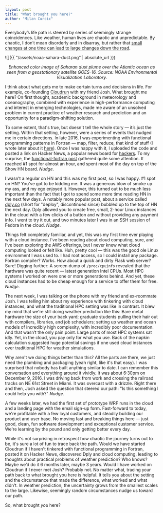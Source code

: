 ```yaml
---
layout: post
title: "What brought you here?"
author: "Milan Curcic"
---
```


Everybody’s life path is steered by series of seemingly strange coincidences. 
Like weather, human lives are chaotic and unpredictable. 
By chaotic, I don’t mean disorderly and in disarray, 
but rather that [small changes at one time can lead to large changes down the road](https://en.wikipedia.org/wiki/Chaos_theory).

![]({{ "/assets/noaa-sahara-dust.png" | absolute_url }})

<p style="font-size:60%;">
<center>
<i>Enhanced color image of Saharan dust plume over the Atlantic ocean as seen from a geostationary satellite GOES-16. Source: NOAA Environmental Visualization Laboratory.</i>
</center>
</p>

I think about what gets me to make certain turns and decisions in life. 
For example, co-founding [Cloudrun](https://cloudrun.co) with my friend Josh. 
What brought me here? 
On first thought, academic background in meteorology and oceanography, 
combined with experience in high-performance computing and interest in emerging technologies, 
made me aware of an unsolved problem in current practice of weather research and prediction 
and an opportunity for a paradigm-shifting solution.

To some extent, that's true, but doesn't tell the whole story — it’s just the setting. 
Within that setting, however, were a series of events that nudged me in certain directions. 
In late 2016, I was experimenting with functional programming patterns in Fortran — 
map, filter, reduce, that kind of stuff (I wrote later about it [here](https://milancurcic.com/2019/05/22/map-filter-reduce-in-fortran-2018.html)). 
Once I was happy with it, I uploaded the code and posted a link on Hacker News, 
a popular news board for [hackers](http://www.paulgraham.com/gba.html). 
To my surprise, the [functional-fortran post](https://news.ycombinator.com/item?id=13024702) gathered quite some attention. 
It reached #1 spot for almost an hour, and spent most of the day on top of the Show HN board. _Nudge_.

I wasn't a regular on HN and this was my first post, so I was happy. 
 #1 spot on HN? You’ve got to be kidding me. 
It was a generous blow of smoke up my ass, and my ego enjoyed it. 
However, this turned out to be much less important than the fact that 
I got to spend some more time reading HN in the next few days. 
A notably more popular post, about a service called [dply.co](https://news.ycombinator.com/item?id=13030603)
(short for "deploy", discontinued since) bubbled up to the top of HN the next day. 
Dply allowed you to create free, small, 2-hour Linux instances in the cloud with a few 
clicks of a button and without providing any payment info. 
I went to try it out, and two minutes later I was in an SSH session of Fedora in the cloud. _Nudge_.

Things felt completely familiar, and yet, this was my first time ever playing with a cloud instance. 
I’ve been reading about cloud computing, sure, and I’ve been exploring the AWS offerings, 
but I never knew what cloud computing looked or felt like. 
Huh, pretty cool — this was the good ole Linux environment I was used to. 
I had root access, so I could install any package. Fortran compiler? Works. 
How about a quick and dirty Flask web server? Sure! 
Digging further: A screen dump of `/proc/cpuinfo` revealed that the hardware was quite recent — 
latest generation Intel CPUs. 
Most HPC systems I worked on were one or more generations behind. 
And yet, these cloud instances had to be cheap enough for a service to offer them for free. _Nudge_.

The next week, I was talking on the phone with my friend and ex-roommate Josh. 
I was telling him about my experience with tinkering with cloud instances, 
and what the traditional HPC setting was like in contrast. 
It blew my mind that we're still doing weather prediction like this: 
Bare metal hardware the size of your back yard; 
graduate students pulling their hair out with compilers, libraries, and job schedulers; 
setting up weather and ocean models of incredibly high complexity, with incredibly poor documentation. 
And that wasn’t the only pain point. 
Large parts of most HPC systems sat idly. 
Yet, in the cloud, you pay only for what you use. 
Back of the napkin calculation suggested huge potential savings if one used 
cloud instances over traditional HPC for weather simulations.

Why aren't we doing things better than this? 
All the parts are there, we just need the plumbing and packaging (yeah right, like it's that easy). 
I was surprised that nobody has built anything similar to date. 
I can remember this conversation and everything around it vividly. 
It was about 6:30pm on December 9, 2016. 
I was driving back from work and crossing the railroad tracks on NE 61st Street in Miami. 
It was overcast with a drizzle. 
Right there and then, Josh asked the question that steered our path: 
"Is this something I could help you with?" _Nudge_.

A few weeks later, we had the first set of prototype WRF runs in the cloud 
and a landing page with the email sign-up form. 
Fast-forward to today, we're profitable with a few loyal customers, 
and steadily building our product and user base. 
No moving fast and breaking things here — just good, clean, fun software development 
and exceptional customer service. 
We're learning by the pound and only getting better every day.

While it's not surprising in retrospect how chaotic the journey turns out to be, 
it's sure a lot of fun to trace back the path. 
Would we have started Cloudrun if I haven't tinkered with functional programming in Fortran, 
posted it on Hacker News, discovered Dply and cloud computing, 
leading to thoughts about practical problems of weather prediction? 
Who knows? Maybe we’d do it 6 months later, maybe 3 years. 
Would I have worked on Cloudrun if I never met Josh? 
Probably not. No matter what, tracing your path back to what brought you here is helpful. 
It tells you about the setting and the circumstance that made the difference, 
what worked and what didn’t. 
In weather prediction, the uncertainty grows from the smallest scales to the large. 
Likewise, seemingly random circumstances nudge us toward our path.

So, what brought _you_ here?
